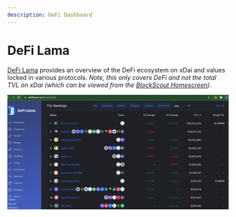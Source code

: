 ```yaml
---
description: DeFi Dashboard
---
```


# DeFi Lama

[DeFi Lama](https://defillama.com/chain/xDai) provides an overview of the DeFi ecosystem on xDai and values locked in various protocols. _Note, this only covers DeFi and not the total TVL on xDai (which can be viewed from the _[_BlockScout Homescreen_](https://blockscout.com/xdai/mainnet/)_)._

![DeFi Lama Rankings September 2021](../../.gitbook/assets/defilama.png)

